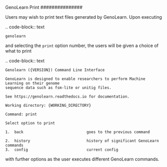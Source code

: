 GenoLearn Print
###############

Users may wish to print text files generated by GenoLearn. Upon executing

.. code-block:: text

    genolearn

and selecting the ``print`` option number, the users will be given a choice of what to print

.. code-block:: text

    Genolearn ({VERSION}) Command Line Interface

    GenoLearn is designed to enable researchers to perform Machine Learning on their genome
    sequence data such as fsm-lite or unitig files.

    See https://genolearn.readthedocs.io for documentation.

    Working directory: {WORKING_DIRECTORY}

    Command: print

    Select option to print 

    1.  back                            goes to the previous command

    2.  history                         history of significant GenoLearn commands
    3.  config                          current config

with further options as the user executes different GenoLearn commands.